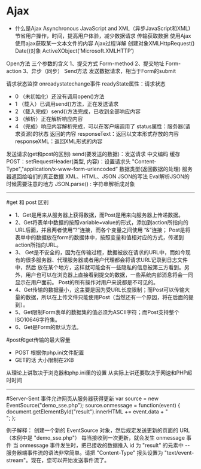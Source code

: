# Ajax
- 什么是Ajax
	Asynchronous JavaScript and XML（异步JavaScript和XML) 
	节省用户操作，时间，提高用户体验，减少数据请求
传输获取数据
使用Ajax
使用ajax获取某一文本文件的内容
Ajax过程详解
创建对象XMLHttpRequest()
Date()对象
ActiveXObject(‘Microsoft.XMLHTTP’)

Open方法
三个参数的含义
1、提交方式 Form-method
2、提交地址 Form-action
3、异步（同步）
Send方法
发送数据请求，相当于Form的submit

请求状态监控
onreadystatechange事件
readyState属性：请求状态
- 0	（未初始化）还没有调用open()方法
- 1	（载入）已调用send()方法，正在发送请求
- 2	（载入完成）send()方法完成，已收到全部响应内容
- 3	（解析）正在解析响应内容
- 4	（完成）响应内容解析完成，可以在客户端调用了
status属性：服务器(请求资源)的状态
返回的内容
responseText：返回以文本形式存放的内容
responseXML：返回XML形式的内容

发送请求(get和post的区别)
send(要发送的数据)：发送请求
中文编码
缓存
POST：setRequestHeader(类型, 内容)：设置请求头
"Content-Type","application/x-www-form-urlencoded”
数据类型(返回数据的处理)
服务器返回给咱们的真正数据
XML、HTML、JSON
JSON的写法
Eval解析JSON的时候需要注意的地方
JSON.parse() : 字符串解析成对象

---------------------------------------
#get 和 post 区别
- 1、Get是用来从服务器上获得数据，而Post是用来向服务器上传递数据。  
- 2、Get将表单中数据的按照variable=value的形式，添加到action所指向的URL后面，并且两者使用“?”连接，而各个变量之间使用 “&”连接；
	Post是将表单中的数据放在form的数据体中，按照变量和值相对应的方式，传递到action所指向URL。  
- 3、 Get是不安全的，因为在传输过程，数据被放在请求的URL中，而如今现有的很多服务器、代理服务器或者用户代理都会将请求URL记录到日志文件中，然后 放在某个地方，这样就可能会有一些隐私的信息被第三方看到。另外，用户也可以在浏览器上直接看到提交的数据，一些系统内部消息将会一同显示在用户面前。 Post的所有操作对用户来说都是不可见的。  
- 4、Get传输的数据量小，这主要是因为受URL长度限制；而Post可以传输大量的数据，所以在上传文件只能使用Post（当然还有一个原因，将在后面的提到）。  
- 5、Get限制Form表单的数据集的值必须为ASCII字符；而Post支持整个ISO10646字符集。  
- 6、Get是Form的默认方法。

#post和get传输的最大容量
- POST 根据你php.ini文件配置   
- GET的话 大小限制在2KB

 从理论上讲取决于浏览器和php.ini里的设置
 从实际上讲还要取决于网速和PHP超时时间

 ------------------------------------

 #Server-Sent 事件允许网页从服务器获得更新
var source = new EventSource("demo_sse.php");
source.onmessage = function(event) {
    document.getElementById("result").innerHTML += event.data + "<br>";
};

例子解释：
创建一个新的 EventSource 对象，然后规定发送更新的页面的 URL（本例中是 "demo_sse.php"）
每当接收到一次更新，就会发生 onmessage 事件
当 onmessage 事件发生时，把已接收的数据推入 id 为 "result" 的元素中
	--服务器端事件流的语法非常简单。请把 "Content-Type" 报头设置为 "text/event-stream"。现在，您可以开始发送事件流了。
